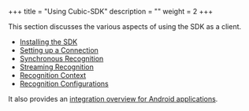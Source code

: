 +++
title = "Using Cubic-SDK"
description = ""
weight = 2
+++

This section discusses the various aspects of using the SDK as a client.

* [Installing the SDK](./installation)
* [Setting up a Connection](./connecting)
* [Synchronous Recognition](./recognize)
* [Streaming Recognition](./streaming)
* [Recognition Context](./recognition-context)
* [Recognition Configurations](./client-configs)

It also provides an [integration overview for Android applications](./android).
